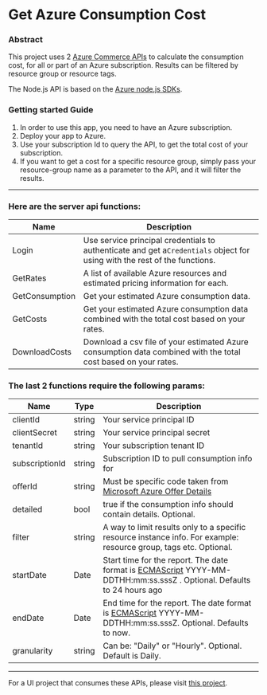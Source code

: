 Get Azure Consumption Cost
===================

### Abstract
This project uses 2 [Azure Commerce APIs](https://docs.microsoft.com/en-us/azure/billing/billing-usage-rate-card-overview) to calculate the consumption cost, for all or part of an Azure subscription. Results can be filtered by resource group or resource tags.

The Node.js API is based on the [Azure node.js SDKs](https://github.com/Azure/azure-sdk-for-node/tree/master/lib/services/commerce).

### Getting started Guide
1. In order to use this app, you need to have an Azure subscription.
2. Deploy your app to Azure.
3. Use your subscription Id to query the API, to get the total cost of your subscription.
4. If you want to get a cost for a specific resource group, simply pass your resource-group name as a parameter to the API, and it will filter the results.

-------

### Here are the server api functions:

| Name  | Description |
| ------------- | ------------- |
| Login | Use service principal credentials to authenticate and get a`Credentials` object for using with the rest of the functions. |
| GetRates | A list of available Azure resources and estimated pricing information for each. |
| GetConsumption | Get your estimated Azure consumption data. |
| GetCosts | Get your estimated Azure consumption data combined with the total cost based on your rates. |
| DownloadCosts |  Download a csv file of your estimated Azure consumption data combined with the total cost based on your rates. |

### The last 2 functions require the following params:

| Name | Type |  Description |
| --- | ---- | --- |
| clientId | string | Your service principal ID |
| clientSecret | string | Your service principal secret |
| tenantId | string | Your subscription tenant ID |
| subscriptionId | string | Subscription ID to pull consumption info for |
| offerId | string | Must be specific code taken from [Microsoft Azure Offer Details](https://azure.microsoft.com/en-us/support/legal/offer-details/)
| detailed | bool | true if the consumption info should contain details. Optional. |
| filter | string | A way to limit results only to a specific resource instance info. For example: resource group, tags etc. Optional. |
| startDate | Date | Start time for the report. The date format is [ECMAScript](http://www.ecma-international.org/ecma-262/5.1/#sec-15.9.1.15) YYYY-MM-DDTHH:mm:ss.sssZ .  Optional. Defaults to 24 hours ago|
| endDate | Date | End time for the report. The date format is [ECMAScript](http://www.ecma-international.org/ecma-262/5.1/#sec-15.9.1.15) YYYY-MM-DDTHH:mm:ss.sssZ.  Optional. Defaults to now.|
| granularity | string | Can be: "Daily" or "Hourly". Optional. Default is Daily. |


----------

For a UI project  that consumes these APIs, please visit [this project](https://github.com/itye-msft/GetAzureConsumptionCostUI).